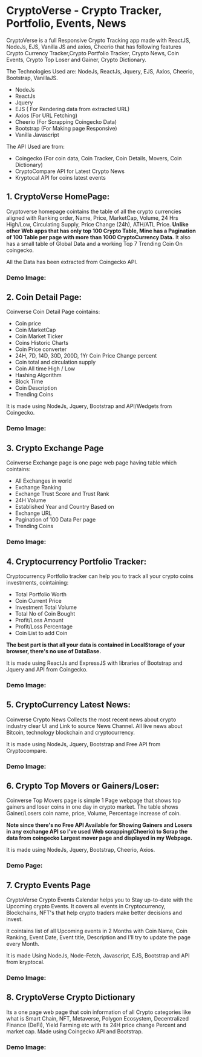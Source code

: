 # CryptoVerse - Crypto Tracker, Portfolio, Events, News

CryptoVerse is a full Responsive Crypto Tracking app made with ReactJS, NodeJs, EJS, Vanilla JS and axios, Cheerio that has following features 
Crypto Currency Tracker,Crypto Portfolio Tracker, Crypto News, Coin Events, Crypto Top Loser and Gainer, Crypto Dictionary. 

The Technologies Used are: NodeJs, ReactJs, Jquery, EJS, Axios, Cheerio, Bootstrap, VanillaJS.

- NodeJs
- ReactJs
- Jquery
- EJS ( For Rendering data from extracted URL)
- Axios (For URL Fetching)
- Cheerio (For Scrapping Coingecko Data)
- Bootstrap (For Making page Responsive)
- Vanilla Javascript

The API Used are from:

- Coingecko (For coin data, Coin Tracker, Coin Details, Movers, Coin Dictionary)
- CryptoCompare API for Latest Crypto News
- Kryptocal API for coins latest events




## 1. CryptoVerse HomePage:

Cryptoverse homepage cointains the table of all the crypto currencies aligned with Ranking order, Name, Price, MarketCap, Volume, 24 Hrs High/Low, Circulating Supply, 
Price Change (24h), ATH/ATL Price. **Unlike other Web apps that has only top 100 Crypto Table, Mine has a Pagination of 100 Table per page with more than 1000 CryptoCurrency Data.**
It also has a small table of Global Data and a working Top 7 Trending Coin On coingecko. 

All the Data has been extracted from Coingecko API.


### Demo Image:



## 2. Coin Detail Page:

Coinverse Coin Detail Page cointains:

- Coin price
- Coin MarketCap
- Coin Market Ticker
- Coins Historic Charts
- Coin Price converter 
- 24H, 7D, 14D, 30D, 200D, 1Yr Coin Price Change percent
- Coin total and circulation supply
- Coin All time High / Low
- Hashing Algorithm
- Block Time
- Coin Description
- Trending Coins

It is made using NodeJs, Jquery, Bootstrap and API/Wedgets from Coingecko.

### Demo Image:


## 3. Crypto Exchange Page

Coinverse Exchange page is one page web page having table which cointains:

- All Exchanges in world
- Exchange Ranking
- Exchange Trust Score and Trust Rank
- 24H Volume
- Established Year and Country Based on
- Exchange URL
- Pagination of 100 Data Per page
- Trending Coins


### Demo Image:



## 4. Cryptocurrency Portfolio Tracker:

Cryptocurrency Portfolio tracker can help you to track all your crypto coins investments, cointaining:

- Total Portfolio Worth
- Coin Current Price
- Investment Total Volume
- Total No of Coin Bought
- Profit/Loss Amount
- Profit/Loss Percentage
- Coin List to add Coin

**The best part is that all your data is contained in LocalStorage of your browser, there's no use of DataBase.** 

It is made using ReactJs and ExpressJS with libraries of Bootstrap and Jquery and API from Coingecko.

### Demo Image: 




## 5. CryptoCurrency Latest News:

Coinverse Crypto News Collects the most recent news about crypto industry clear UI and Link to source News Channel. All live news about Bitcoin, technology blockchain and cryptocurrency.

It is made using NodeJs, Jquery, Bootstrap and Free API from Cryptocompare.

### Demo Image:






## 6. Crypto Top Movers or Gainers/Loser: 

Coinverse Top Movers page is simple 1 Page webpage that shows top gainers and loser coins in one day in crypto market. The table shows Gainer/Losers coin name, price, Volume, Percentage increase of coin.

**Note since there's no Free API Available for Showing Gainers and Losers in any exchange API so I've used Web scrapping(Cheerio) to Scrap the data from coingecko Largest mover page and displayed in my Webpage.**

It is made using NodeJs, Jquery, Bootstrap, Cheerio, Axios.

### Demo Page:



## 7. Crypto Events Page

CryptoVerse Crypto Events Calendar helps you to Stay up-to-date with the Upcoming crypto Events. It covers all events in Cryptocurrency, Blockchains, NFT's that help crypto traders make better decisions and invest. 

It cointains list of all Upcoming events in 2 Months with Coin Name, Coin Ranking, Event Date, Event title, Description and I'll try to update the page every Month.

It is made Using NodeJs, Node-Fetch, Javascript, EJS, Bootstrap and API from kryptocal.

### Demo Image: 


## 8. CryptoVerse Crypto Dictionary

Its a one page web page that coin information of all Crypto categories like what is Smart Chain, NFT, Metaverse, Polygon Ecosystem, Decentralized Finance (DeFi), Yield Farming etc with its 24H price change Percent and market cap. Made using Coingecko API and Bootstrap.

### Demo Image:





























